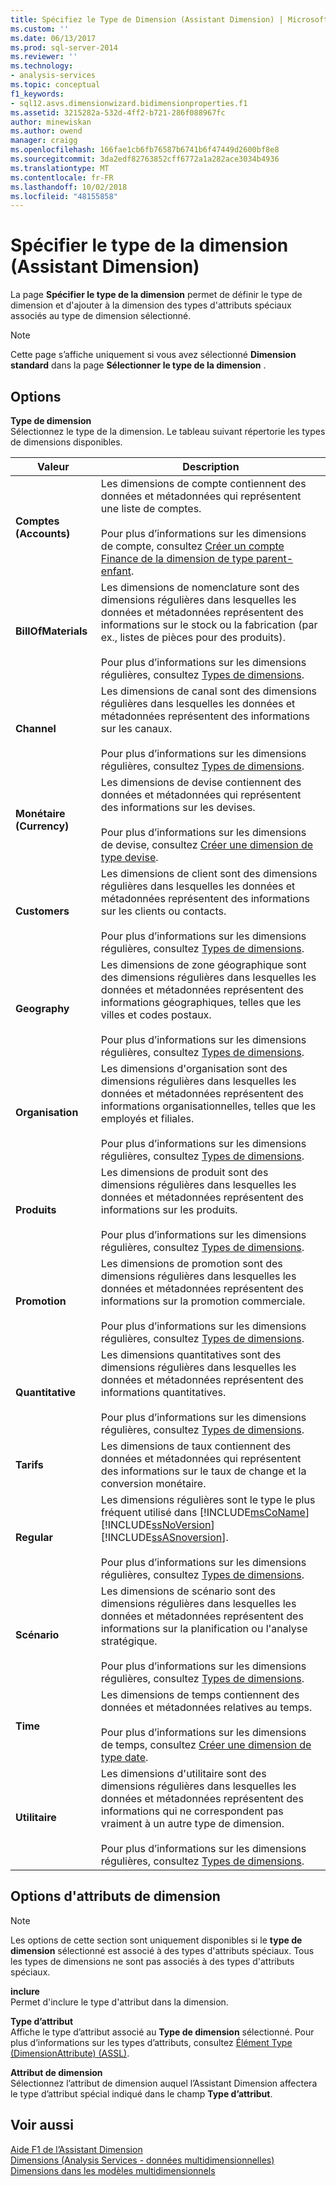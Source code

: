 ```yaml
---
title: Spécifiez le Type de Dimension (Assistant Dimension) | Microsoft Docs
ms.custom: ''
ms.date: 06/13/2017
ms.prod: sql-server-2014
ms.reviewer: ''
ms.technology:
- analysis-services
ms.topic: conceptual
f1_keywords:
- sql12.asvs.dimensionwizard.bidimensionproperties.f1
ms.assetid: 3215282a-532d-4ff2-b721-286f088967fc
author: minewiskan
ms.author: owend
manager: craigg
ms.openlocfilehash: 166fae1cb6fb76587b6741b6f47449d2600bf8e8
ms.sourcegitcommit: 3da2edf82763852cff6772a1a282ace3034b4936
ms.translationtype: MT
ms.contentlocale: fr-FR
ms.lasthandoff: 10/02/2018
ms.locfileid: "48155858"
---
```

# <a name="specify-dimension-type-dimension-wizard"></a>Spécifier le type de la dimension (Assistant Dimension)
  La page **Spécifier le type de la dimension** permet de définir le type de dimension et d'ajouter à la dimension des types d'attributs spéciaux associés au type de dimension sélectionné.  
  
> [!NOTE]  
>  Cette page s’affiche uniquement si vous avez sélectionné **Dimension standard** dans la page **Sélectionner le type de la dimension** .  
  
## <a name="options"></a>Options  
 **Type de dimension**  
 Sélectionnez le type de la dimension. Le tableau suivant répertorie les types de dimensions disponibles.  
  
|Valeur|Description|  
|-----------|-----------------|  
|**Comptes (Accounts)**|Les dimensions de compte contiennent des données et métadonnées qui représentent une liste de comptes.<br /><br /> Pour plus d’informations sur les dimensions de compte, consultez [Créer un compte Finance de la dimension de type parent-enfant](multidimensional-models/database-dimensions-finance-account-of-parent-child-type.md).|  
|**BillOfMaterials**|Les dimensions de nomenclature sont des dimensions régulières dans lesquelles les données et métadonnées représentent des informations sur le stock ou la fabrication (par ex., listes de pièces pour des produits).<br /><br /> Pour plus d’informations sur les dimensions régulières, consultez [Types de dimensions](multidimensional-models-olap-logical-dimension-objects/database-dimension-properties-types.md).|  
|**Channel**|Les dimensions de canal sont des dimensions régulières dans lesquelles les données et métadonnées représentent des informations sur les canaux.<br /><br /> Pour plus d’informations sur les dimensions régulières, consultez [Types de dimensions](multidimensional-models-olap-logical-dimension-objects/database-dimension-properties-types.md).|  
|**Monétaire (Currency)**|Les dimensions de devise contiennent des données et métadonnées qui représentent des informations sur les devises.<br /><br /> Pour plus d’informations sur les dimensions de devise, consultez [Créer une dimension de type devise](multidimensional-models/database-dimensions-create-a-currency-type-dimension.md).|  
|**Customers**|Les dimensions de client sont des dimensions régulières dans lesquelles les données et métadonnées représentent des informations sur les clients ou contacts.<br /><br /> Pour plus d’informations sur les dimensions régulières, consultez [Types de dimensions](multidimensional-models-olap-logical-dimension-objects/database-dimension-properties-types.md).|  
|**Geography**|Les dimensions de zone géographique sont des dimensions régulières dans lesquelles les données et métadonnées représentent des informations géographiques, telles que les villes et codes postaux.<br /><br /> Pour plus d’informations sur les dimensions régulières, consultez [Types de dimensions](multidimensional-models-olap-logical-dimension-objects/database-dimension-properties-types.md).|  
|**Organisation**|Les dimensions d'organisation sont des dimensions régulières dans lesquelles les données et métadonnées représentent des informations organisationnelles, telles que les employés et filiales.<br /><br /> Pour plus d’informations sur les dimensions régulières, consultez [Types de dimensions](multidimensional-models-olap-logical-dimension-objects/database-dimension-properties-types.md).|  
|**Produits**|Les dimensions de produit sont des dimensions régulières dans lesquelles les données et métadonnées représentent des informations sur les produits.<br /><br /> Pour plus d’informations sur les dimensions régulières, consultez [Types de dimensions](multidimensional-models-olap-logical-dimension-objects/database-dimension-properties-types.md).|  
|**Promotion**|Les dimensions de promotion sont des dimensions régulières dans lesquelles les données et métadonnées représentent des informations sur la promotion commerciale.<br /><br /> Pour plus d’informations sur les dimensions régulières, consultez [Types de dimensions](multidimensional-models-olap-logical-dimension-objects/database-dimension-properties-types.md).|  
|**Quantitative**|Les dimensions quantitatives sont des dimensions régulières dans lesquelles les données et métadonnées représentent des informations quantitatives.<br /><br /> Pour plus d’informations sur les dimensions régulières, consultez [Types de dimensions](multidimensional-models-olap-logical-dimension-objects/database-dimension-properties-types.md).|  
|**Tarifs**|Les dimensions de taux contiennent des données et métadonnées qui représentent des informations sur le taux de change et la conversion monétaire.|  
|**Regular**|Les dimensions régulières sont le type le plus fréquent utilisé dans [!INCLUDE[msCoName](../includes/msconame-md.md)] [!INCLUDE[ssNoVersion](../includes/ssnoversion-md.md)] [!INCLUDE[ssASnoversion](../includes/ssasnoversion-md.md)].<br /><br /> Pour plus d’informations sur les dimensions régulières, consultez [Types de dimensions](multidimensional-models-olap-logical-dimension-objects/database-dimension-properties-types.md).|  
|**Scénario**|Les dimensions de scénario sont des dimensions régulières dans lesquelles les données et métadonnées représentent des informations sur la planification ou l'analyse stratégique.<br /><br /> Pour plus d’informations sur les dimensions régulières, consultez [Types de dimensions](multidimensional-models-olap-logical-dimension-objects/database-dimension-properties-types.md).|  
|**Time**|Les dimensions de temps contiennent des données et métadonnées relatives au temps.<br /><br /> Pour plus d’informations sur les dimensions de temps, consultez [Créer une dimension de type date](multidimensional-models/database-dimensions-create-a-date-type-dimension.md).|  
|**Utilitaire**|Les dimensions d'utilitaire sont des dimensions régulières dans lesquelles les données et métadonnées représentent des informations qui ne correspondent pas vraiment à un autre type de dimension.<br /><br /> Pour plus d’informations sur les dimensions régulières, consultez [Types de dimensions](multidimensional-models-olap-logical-dimension-objects/database-dimension-properties-types.md).|  
  
## <a name="dimension-attributes-options"></a>Options d'attributs de dimension  
  
> [!NOTE]  
>  Les options de cette section sont uniquement disponibles si le **type de dimension** sélectionné est associé à des types d'attributs spéciaux. Tous les types de dimensions ne sont pas associés à des types d'attributs spéciaux.  
  
 **inclure**  
 Permet d'inclure le type d'attribut dans la dimension.  
  
 **Type d’attribut**  
 Affiche le type d’attribut associé au **Type de dimension** sélectionné. Pour plus d’informations sur les types d’attributs, consultez [Élément Type &#40;DimensionAttribute&#41; &#40;ASSL&#41;](scripting/properties/type-element-dimensionattribute-assl.md).  
  
 **Attribut de dimension**  
 Sélectionnez l’attribut de dimension auquel l’Assistant Dimension affectera le type d’attribut spécial indiqué dans le champ **Type d’attribut**.  
  
## <a name="see-also"></a>Voir aussi  
 [Aide F1 de l’Assistant Dimension](dimension-wizard-f1-help.md)   
 [Dimensions &#40;Analysis Services - données multidimensionnelles&#41;](multidimensional-models-olap-logical-dimension-objects/dimensions-analysis-services-multidimensional-data.md)   
 [Dimensions dans les modèles multidimensionnels](multidimensional-models/dimensions-in-multidimensional-models.md)  
  
  
